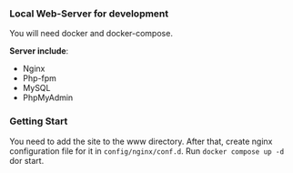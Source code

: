 ### Local Web-Server for development

You will need docker and docker-compose.

__Server include__:

* Nginx
* Php-fpm
* MySQL
* PhpMyAdmin

### Getting Start

You need to add the site to the www directory. After that, create 
nginx configuration file for it in `config/nginx/conf.d`.
Run `docker compose up -d` dor start.
